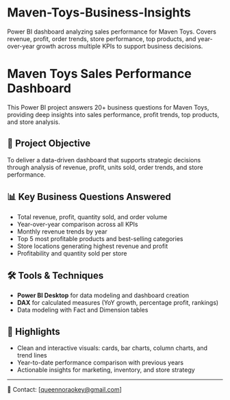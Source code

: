 # Maven-Toys-Business-Insights
Power BI dashboard analyzing sales performance for Maven Toys. Covers revenue, profit, order trends, store performance, top products, and year-over-year growth across multiple KPIs to support business decisions.

# Maven Toys Sales Performance Dashboard

This Power BI project answers 20+ business questions for Maven Toys, providing deep insights into sales performance, profit trends, top products, and store analysis.

## 🎯 Project Objective
To deliver a data-driven dashboard that supports strategic decisions through analysis of revenue, profit, units sold, order trends, and store performance.

## 📊 Key Business Questions Answered
- Total revenue, profit, quantity sold, and order volume
- Year-over-year comparison across all KPIs
- Monthly revenue trends by year
- Top 5 most profitable products and best-selling categories
- Store locations generating highest revenue and profit
- Profitability and quantity sold per store

## 🛠 Tools & Techniques
- **Power BI Desktop** for data modeling and dashboard creation
- **DAX** for calculated measures (YoY growth, percentage profit, rankings)
- Data modeling with Fact and Dimension tables

## 📌 Highlights
- Clean and interactive visuals: cards, bar charts, column charts, and trend lines
- Year-to-date performance comparison with previous years
- Actionable insights for marketing, inventory, and store strategy

---

📧 Contact: [queennoraokey@gmail.com]
